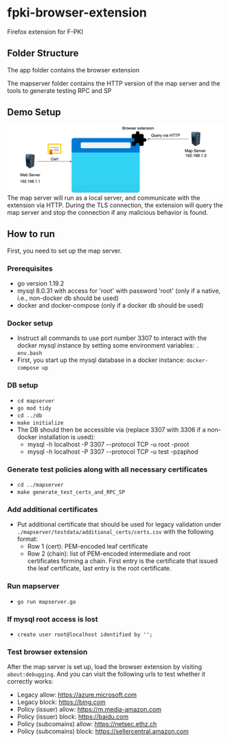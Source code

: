 # fpki-browser-extension
Firefox extension for F-PKI

## Folder Structure
The app folder contains the browser extension

The mapserver folder contains the HTTP version of the map server and the tools to generate testing RPC and SP

## Demo Setup
![Alt text](images/overview.png?raw=true"Overview")
The map server will run as a local server, and communicate with the extension via HTTP. During the TLS connection, the extension will query the map server and stop the connection if any malicious behavior is found.

## How to run
First, you need to set up the map server.

### Prerequisites
- go version 1.19.2
- mysql 8.0.31 with access for 'root' with password 'root' (only if a native, i.e., non-docker db should be used)
- docker and docker-compose (only if a docker db should be used)

### Docker setup
- Instruct all commands to use port number 3307 to interact with the docker mysql instance by setting some environment variables: ``. env.bash``
- First, you start up the mysql database in a docker instance: ``docker-compose up``

### DB setup
- ``cd mapserver``
- ``go mod tidy``
- ``cd ../db``
- ``make initialize``
- The DB should then be accessible via (replace 3307 with 3306 if a non-docker installation is used):
  - mysql -h localhost -P 3307 --protocol TCP -u root -proot
  - mysql -h localhost -P 3307 --protocol TCP -u test -pzaphod

### Generate test policies along with all necessary certificates
- ``cd ../mapserver``
- ``make generate_test_certs_and_RPC_SP``

### Add additional certificates
- Put additional certificate that should be used for legacy validation under ``./mapserver/testdata/additional_certs/certs.csv`` with the following format:
  - Row 1 (cert): PEM-encoded leaf certificate
  - Row 2 (chain): list of PEM-encoded intermediate and root certificates forming a chain. First entry is the certificate that issued the leaf certificate, last entry is the root certificate.

### Run mapserver
- ``go run mapserver.go``

### If mysql root access is lost
- ``create user root@localhost identified by '';``

### Test browser extension
After the map server is set up, load the browser extension by visiting ``about:debugging``. And you can visit the following urls to test whether it correctly works:

- Legacy allow: https://azure.microsoft.com
- Legacy block: https://bing.com
- Policy (issuer) allow: https://m.media-amazon.com
- Policy (issuer) block: https://baidu.com
- Policy (subcomains) allow: https://netsec.ethz.ch
- Policy (subcomains) block: https://sellercentral.amazon.com
